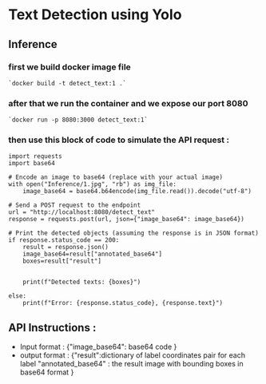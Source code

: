 # Text Detection using Yolo 

## Inference 
### first we build docker image file 
    `docker build -t detect_text:1 .`
### after that we run the container and we expose our port 8080
    `docker run -p 8080:3000 detect_text:1`
### then use this block of code to simulate the API request :

```
import requests
import base64

# Encode an image to base64 (replace with your actual image)
with open("Inference/1.jpg", "rb") as img_file:
    image_base64 = base64.b64encode(img_file.read()).decode("utf-8")

# Send a POST request to the endpoint
url = "http://localhost:8080/detect_text"  
response = requests.post(url, json={"image_base64": image_base64})

# Print the detected objects (assuming the response is in JSON format)
if response.status_code == 200:
    result = response.json()
    image_base64=result["annotated_base64"]
    boxes=result["result"]


    print(f"Detected texts: {boxes}")
    
else:
    print(f"Error: {response.status_code}, {response.text}")

```

## API Instructions :
* Input format  : {"image_base64": base64 code }
* output format  : {"result":dictionary of label coordinates pair for each label
                    "annotated_base64" : the result image with bounding boxes in base64 format }
